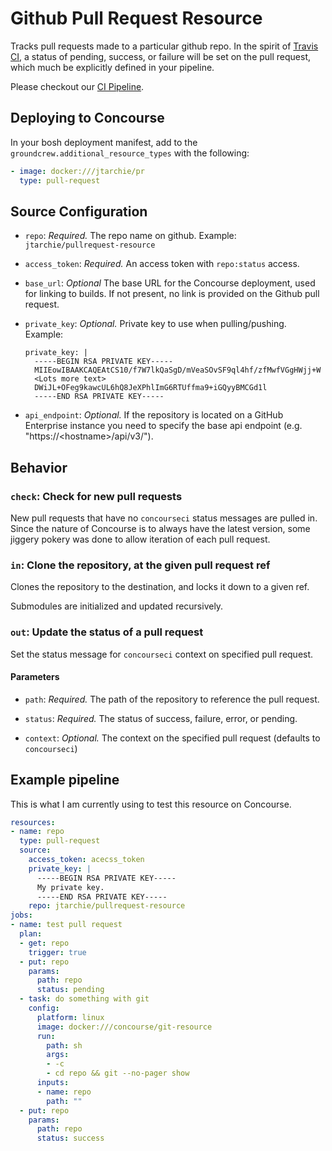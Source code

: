 # Github Pull Request Resource

Tracks pull requests made to a particular github repo. In the spirit of [Travis
CI](https://travis-ci.org/), a status of pending, success, or failure will be
set on the pull request, which much be explicitly defined in your pipeline.

Please checkout our [CI Pipeline](http://ci.passed.fail/pipelines/jtarchie-pullrequest-resource).

## Deploying to Concourse

In your bosh deployment manifest, add to the `groundcrew.additional_resource_types` with the following:

```yaml
- image: docker:///jtarchie/pr
  type: pull-request
```

## Source Configuration

* `repo`: *Required.* The repo name on github.
    Example: `jtarchie/pullrequest-resource`

* `access_token`: *Required.* An access token with `repo:status` access.

* `base_url`: *Optional* The base URL for the Concourse deployment, used for
  linking to builds. If not present, no link is provided on the Github pull
  request.

* `private_key`: *Optional.* Private key to use when pulling/pushing.
    Example:
    ```
    private_key: |
      -----BEGIN RSA PRIVATE KEY-----
      MIIEowIBAAKCAQEAtCS10/f7W7lkQaSgD/mVeaSOvSF9ql4hf/zfMwfVGgHWjj+W
      <Lots more text>
      DWiJL+OFeg9kawcUL6hQ8JeXPhlImG6RTUffma9+iGQyyBMCGd1l
      -----END RSA PRIVATE KEY-----
    ```
* `api_endpoint`: *Optional.* If the repository is located on a GitHub Enterprise
  instance you need to specify the base api endpoint (e.g. "https://\<hostname\>/api/v3/").

## Behavior

### `check`: Check for new pull requests

New pull requests that have no `concourseci` status messages are pulled in.
Since the nature of Concourse is to always have the latest version, some jiggery
pokery was done to allow iteration of each pull request.

### `in`: Clone the repository, at the given pull request ref

Clones the repository to the destination, and locks it down to a given ref.

Submodules are initialized and updated recursively.


### `out`: Update the status of a pull request

Set the status message for `concourseci` context on specified pull request.

#### Parameters

* `path`: *Required.* The path of the repository to reference the pull request.

* `status`: *Required.* The status of success, failure, error, or pending.

* `context`: *Optional.* The context on the specified pull request (defaults to `concourseci`)

## Example pipeline

This is what I am currently using to test this resource on Concourse.

```yaml
resources:
- name: repo
  type: pull-request
  source:
    access_token: acecss_token
    private_key: |
      -----BEGIN RSA PRIVATE KEY-----
      My private key.
      -----END RSA PRIVATE KEY-----
    repo: jtarchie/pullrequest-resource
jobs:
- name: test pull request
  plan:
  - get: repo
    trigger: true
  - put: repo
    params:
      path: repo
      status: pending
  - task: do something with git
    config:
      platform: linux
      image: docker:///concourse/git-resource
      run:
        path: sh
        args:
        - -c
        - cd repo && git --no-pager show
      inputs:
      - name: repo
        path: ""
  - put: repo
    params:
      path: repo
      status: success

```
